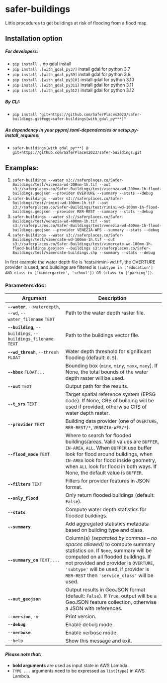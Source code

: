 # safer-buildings
Little procedures to get buildings at risk of flooding from a flood map.

## Installation option

##### For developers:
- `pip install .` no gdal install
- `pip install .[with_gdal_py37]` install gdal for python 3.7
- `pip install .[with_gdal_py39]` install gdal for python 3.9
- `pip install .[with_gdal_py310]` install gdal for python 3.10
- `pip install .[with_gdal_py311]` install gdal for python 3.11
- `pip install .[with_gdal_py312]` install gdal for python 3.12

##### By CLI:
- `pip install "git+https://github.com/SaferPlaces2023/safer-buildings.git#egg=safer-buildings[with_gdal_py***]"`

##### As dependency in your pyproj.toml-dependencies or setup.py-install_requires:
- `safer-buildings[with_gdal_py***] @ git+https://github.com/SaferPlaces2023/safer-buildings.git`


## Examples:
1. `safer-buildings --water s3://saferplaces.co/Safer-Buildings/test/vicenza-wd-200mm-1h.tif --out s3://saferplaces.co/Safer-Buildings/test/vicenza-wd-200mm-1h-flood-buildings.geojson --provider OVERTURE --summary --stats --debug`
2. `safer-buildings --water s3://saferplaces.co/Safer-Buildings/test/rimini-wd-100mm-1h.tif --out s3://saferplaces.co/Safer-Buildings/test/rimini-wd-100mm-1h-flood-buildings.geojson --provider RER-REST --summary --stats --debug`
3. `safer-buildings --water s3://saferplaces.co/Safer-Buildings/test/venezia-wd-400mm-1h.tif --out s3://saferplaces.co/Safer-Buildings/test/venezia-wd-400mm-1h-flood-buildings.geojson --provider VENEZIA-WFS --summary --stats --debug`
4. `safer-buildings --water s3://saferplaces.co/Safer-Buildings/test/vimercate-wd-100mm-1h.tif --out s3://saferplaces.co/Safer-Buildings/test/vimercate-wd-100mm-1h-flood-buildings.geojson --buildings s3://saferplaces.co/Safer-Buildings/test/vimercate-buildings.shp --summary --stats --debug`

In first example the water depth file is 'tests/rimini-wd.tif', the OVERTURE provider is used, and buildings are filtered is `(subtype in ['education'] AND class in ['kindergarten', 'school']) OR (class in ['parking'])`.

### Parameters doc: 

| **Argument**                      | **Description**                                                                                                                                         |
|-------------------------------------|---------------------------------------------------------------------------------------------------------------------------------------------------------|
| **`--water`**, `--waterdepth`, `--wd`, `--water_filename` `TEXT` | Path to the water depth raster file.                                                                                                   |
| **`--building`**, `--buildings`, `--buildings_filename` `TEXT`   | Path to the buildings vector file.                                                                                                     |
| **`--wd_thresh`**, `--thresh` `FLOAT`      | Water depth threshold for significant flooding (default: `0.5`).                                                                     |
| **`--bbox`** `FLOAT...`                    | Bounding box (`minx`, `miny`, `maxx`, `maxy`). If None, the total bounds of the water depth raster will be used.                     |
| **`--out`** `TEXT`                         | Output path for the results.                                                                                                           |
| **`--t_srs`** `TEXT`                       | Target spatial reference system (EPSG code). If None, CRS of building will be used if provided, otherwise CRS of water depth raster. |
| **`--provider`** `TEXT`                    | Building data provider (one of `OVERTURE`, `RER-REST/*`, `VENEZIA-WFS/*`).                                                                              |
| **`--flood_mode`** `TEXT`                   | Where to search for flooded buildings/areas. Valid values are `BUFFER`, `IN-AREA`, `ALL`. When `BUFFER` use buffer look for flood around buildings, when `IN-AREA` look for flood inside geometry, when `ALL` look for flood in both ways. If None, the default value is `BUFFER`.                        |
| **`--filters`** `TEXT`                     | Filters for provider features in JSON format.                                                                                         |
| **`--only_flood`**                       | Only return flooded buildings (default: `False`).                                                                                      |
| **`--stats`**                            | Compute water depth statistics for flooded buildings.                                                                                 |
| **`--summary`**                          | Add aggregated statistics metadata based on building type and class.                                               |
| **`--summary_on`** `TEXT,...`                         | Column(s) _(separated by commas – no spaces allowed)_ to compute summary statistics on. If `None`, summary will be computed on all flooded buildings. If not provided and provider is `OVERTURE`, `'subtype'` will be used, if provider is `RER-REST` then `'service_class'` will be used.                                               |
| **`--out_geojson`**                      | Output results in GeoJSON format (default: `False`). If `True`, output will be a GeoJSON feature collection, otherwise a JSON with references. |
| **`--version`**, `-v`                    | Print version.                                                                                                                         |
| **`--debug`**                            | Enable debug mode.                                                                                                                     |
| **`--verbose`**                          | Enable verbose mode.                                                                                                                   |
| `--help`                             | Show this message and exit.                                                                                                            |

#### _Please note that_:
- **bold arguments** are used as input state in AWS Lambda. <br>
- `TYPE ...` arguments need to be expressed as `list[type]` in AWS Lambda.
